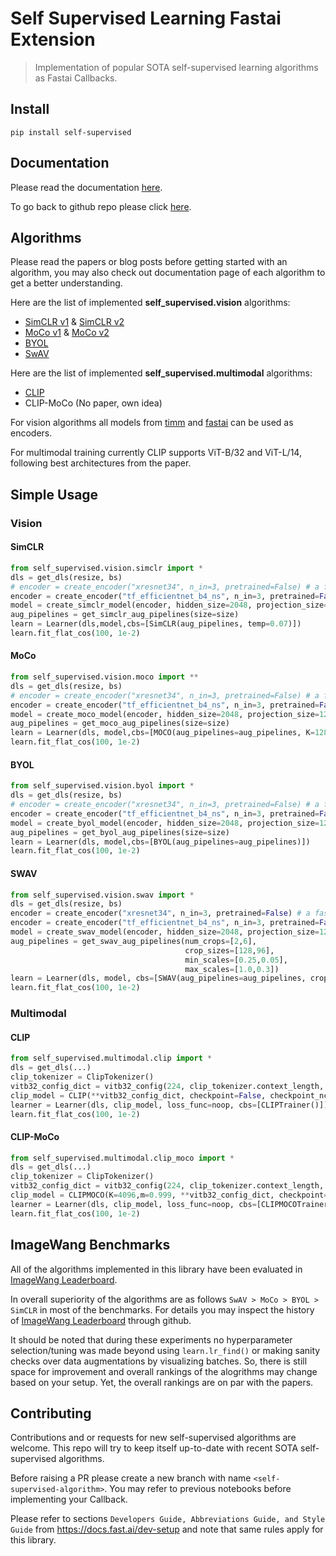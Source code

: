# Self Supervised Learning Fastai Extension
> Implementation of popular SOTA self-supervised learning algorithms as Fastai Callbacks.


## Install

`pip install self-supervised`

## Documentation

Please read the documentation [here](https://keremturgutlu.github.io/self_supervised).

To go back to github repo please click [here](https://github.com/keremturgutlu/self_supervised/tree/master/).

## Algorithms

Please read the papers or blog posts before getting started with an algorithm, you may also check out documentation page of each algorithm to get a better understanding.

Here are the list of implemented **self_supervised.vision** algorithms:

- [SimCLR v1](https://arxiv.org/pdf/2002.05709.pdf) & [SimCLR v2](https://arxiv.org/pdf/2006.10029.pdf) 
- [MoCo v1](https://arxiv.org/pdf/1911.05722.pdf) & [MoCo v2](https://arxiv.org/pdf/2003.04297.pdf)
- [BYOL](https://arxiv.org/pdf/2006.07733.pdf)
- [SwAV](https://arxiv.org/pdf/2006.09882.pdf)

Here are the list of implemented **self_supervised.multimodal** algorithms:

- [CLIP](https://arxiv.org/pdf/2103.00020.pdf)
- CLIP-MoCo (No paper, own idea)

For vision algorithms all models from [timm](https://github.com/rwightman/pytorch-image-models) and [fastai](https://github.com/fastai/fastai) can be used as encoders.

For multimodal training currently CLIP supports ViT-B/32 and ViT-L/14, following best architectures from the paper.

## Simple Usage

### Vision

#### SimCLR

```python
from self_supervised.vision.simclr import *
dls = get_dls(resize, bs)
# encoder = create_encoder("xresnet34", n_in=3, pretrained=False) # a fastai encoder
encoder = create_encoder("tf_efficientnet_b4_ns", n_in=3, pretrained=False) # a timm encoder
model = create_simclr_model(encoder, hidden_size=2048, projection_size=128)
aug_pipelines = get_simclr_aug_pipelines(size=size)
learn = Learner(dls,model,cbs=[SimCLR(aug_pipelines, temp=0.07)])
learn.fit_flat_cos(100, 1e-2)
```

#### MoCo

```python
from self_supervised.vision.moco import **
dls = get_dls(resize, bs)
# encoder = create_encoder("xresnet34", n_in=3, pretrained=False) # a fastai encoder
encoder = create_encoder("tf_efficientnet_b4_ns", n_in=3, pretrained=False) # a timm encoder
model = create_moco_model(encoder, hidden_size=2048, projection_size=128)
aug_pipelines = get_moco_aug_pipelines(size=size)
learn = Learner(dls, model,cbs=[MOCO(aug_pipelines=aug_pipelines, K=128)])
learn.fit_flat_cos(100, 1e-2)
```

#### BYOL

```python
from self_supervised.vision.byol import *
dls = get_dls(resize, bs)
# encoder = create_encoder("xresnet34", n_in=3, pretrained=False) # a fastai encoder
encoder = create_encoder("tf_efficientnet_b4_ns", n_in=3, pretrained=False) # a timm encoder
model = create_byol_model(encoder, hidden_size=2048, projection_size=128)
aug_pipelines = get_byol_aug_pipelines(size=size)
learn = Learner(dls, model,cbs=[BYOL(aug_pipelines=aug_pipelines)])
learn.fit_flat_cos(100, 1e-2)
```

#### SWAV 

```python
from self_supervised.vision.swav import *
dls = get_dls(resize, bs)
encoder = create_encoder("xresnet34", n_in=3, pretrained=False) # a fastai encoder
encoder = create_encoder("tf_efficientnet_b4_ns", n_in=3, pretrained=False) # a timm encoder
model = create_swav_model(encoder, hidden_size=2048, projection_size=128)
aug_pipelines = get_swav_aug_pipelines(num_crops=[2,6],
                                       crop_sizes=[128,96], 
                                       min_scales=[0.25,0.05],
                                       max_scales=[1.0,0.3])
learn = Learner(dls, model, cbs=[SWAV(aug_pipelines=aug_pipelines, crop_assgn_ids=[0,1], K=bs*2**6, queue_start_pct=0.5)])
learn.fit_flat_cos(100, 1e-2)
```

### Multimodal

#### CLIP

```python
from self_supervised.multimodal.clip import *
dls = get_dls(...)
clip_tokenizer = ClipTokenizer()
vitb32_config_dict = vitb32_config(224, clip_tokenizer.context_length, clip_tokenizer.vocab_size)
clip_model = CLIP(**vitb32_config_dict, checkpoint=False, checkpoint_nchunks=0)
learner = Learner(dls, clip_model, loss_func=noop, cbs=[CLIPTrainer()])
learn.fit_flat_cos(100, 1e-2)
```

#### CLIP-MoCo

```python
from self_supervised.multimodal.clip_moco import *
dls = get_dls(...)
clip_tokenizer = ClipTokenizer()
vitb32_config_dict = vitb32_config(224, clip_tokenizer.context_length, clip_tokenizer.vocab_size)
clip_model = CLIPMOCO(K=4096,m=0.999, **vitb32_config_dict, checkpoint=False, checkpoint_nchunks=0)
learner = Learner(dls, clip_model, loss_func=noop, cbs=[CLIPMOCOTrainer()])
learn.fit_flat_cos(100, 1e-2)
```

## ImageWang Benchmarks

All of the algorithms implemented in this library have been evaluated in [ImageWang Leaderboard](https://github.com/fastai/imagenette#image%E7%BD%91-leaderboard). 

In overall superiority of the algorithms are as follows `SwAV > MoCo > BYOL > SimCLR` in most of the benchmarks. For details you may inspect the history of [ImageWang Leaderboard](https://github.com/fastai/imagenette#image%E7%BD%91-leaderboard) through github. 

It should be noted that during these experiments no hyperparameter selection/tuning was made beyond using `learn.lr_find()` or making sanity checks over data augmentations by visualizing batches. So, there is still space for improvement and overall rankings of the alogrithms may change based on your setup. Yet, the overall rankings are on par with the papers.

## Contributing

Contributions and or requests for new self-supervised algorithms are welcome. This repo will try to keep itself up-to-date with recent SOTA self-supervised algorithms.

Before raising a PR please create a new branch with name `<self-supervised-algorithm>`. You may refer to previous notebooks before implementing your Callback.

Please refer to sections `Developers Guide, Abbreviations Guide, and Style Guide` from https://docs.fast.ai/dev-setup and note that same rules apply for this library.
